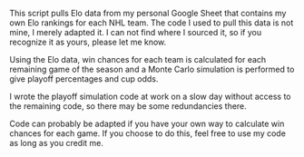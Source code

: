 This script pulls Elo data from my personal Google Sheet that contains my own Elo rankings for each NHL team.
        The code I used to pull this data is not mine, I merely adapted it. I can not find where I sourced it, so if you recognize it as yours, please let me know.

Using the Elo data, win chances for each team is calculated for each remaining game of the season and a Monte Carlo simulation is performed to give playoff percentages and cup odds.

I wrote the playoff simulation code at work on a slow day without access to the remaining code, so there may be some redundancies there.

Code can probably be adapted if you have your own way to calculate win chances for each game. If you choose to do this, feel free to use my code as long as you credit me.
